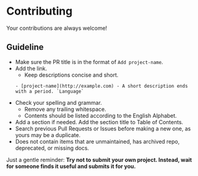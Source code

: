 # Contributing

Your contributions are always welcome!

## Guideline

- Make sure the PR title is in the format of `Add project-name`.
- Add the link.
  - Keep descriptions concise and short.
  ```
  - [project-name](http://example.com) - A short description ends with a period. `Language`
  ```
- Check your spelling and grammar.
  - Remove any trailing whitespace.
  - Contents should be listed according to the English Alphabet.
- Add a section if needed. Add the section title to Table of Contents.
- Search previous Pull Requests or Issues before making a new one, as yours may be a duplicate.
- Does not contain items that are unmaintained, has archived repo, deprecated, or missing docs.

Just a gentle reminder: **Try not to submit your own project. Instead, wait for someone finds it useful and submits it for you.**
